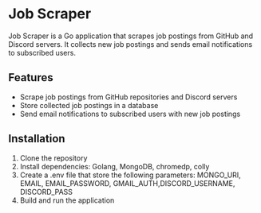 # Job Scraper

Job Scraper is a Go application that scrapes job postings from GitHub and Discord servers. It collects new job postings and sends email notifications to subscribed users.

## Features

- Scrape job postings from GitHub repositories and Discord servers
- Store collected job postings in a database
- Send email notifications to subscribed users with new job postings

## Installation

1. Clone the repository
2. Install dependencies: Golang, MongoDB, chromedp, colly
3. Create a .env file that store the following parameters: MONGO_URI, EMAIL, EMAIL_PASSWORD, GMAIL_AUTH,DISCORD_USERNAME, DISCORD_PASS
4. Build and run the application
